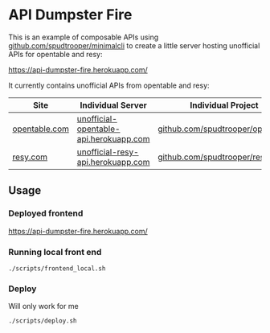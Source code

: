 # API Dumpster Fire

This is an example of composable APIs using [github.com/spudtrooper/minimalcli](https://github.com/spudtrooper/minimalcli) to create a little server hosting  unofficial APIs for opentable and resy:

https://api-dumpster-fire.herokuapp.com/

It currently contains unofficial APIs from opentable and resy:

| Site                                  | Individual Server                                                                         | Individual Project                                                           |
| ------------------------------------- | ----------------------------------------------------------------------------------------- | ---------------------------------------------------------------------------- |
| [opentable.com](http://opentable.com) | [unofficial-opentable-api.herokuapp.com](https://unofficial-opentable-api.herokuapp.com/) | [github.com/spudtrooper/opentable](https://github.com/spudtrooper/opentable) |
| [resy.com](http://opentable.com)      | [unofficial-resy-api.herokuapp.com](https://unofficial-resy-api.herokuapp.com/)           | [github.com/spudtrooper/resy](https://github.com/spudtrooper/resy)           |

## Usage

### Deployed frontend

https://api-dumpster-fire.herokuapp.com/

### Running local front end

```
./scripts/frontend_local.sh
```

### Deploy

Will only work for me

```
./scripts/deploy.sh
```